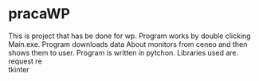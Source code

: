 # pracaWP
This is project that has be done for wp.
Program works by double clicking Main.exe.
Program downloads data About monitors from ceneo and then shows them to user.
Program is written in pytchon.
Libraries used are.
request
re  
tkinter
